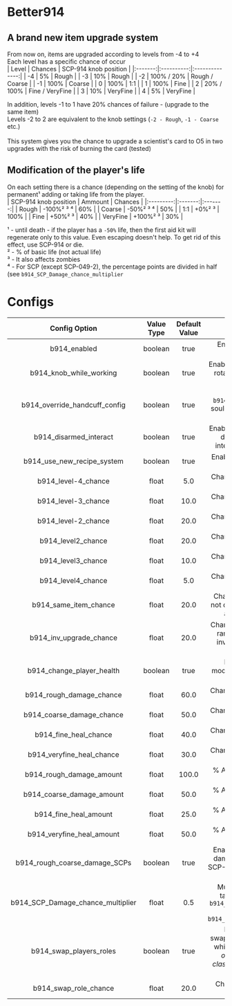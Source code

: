 # Better914
## A brand new item upgrade system
From now on, items are upgraded according to levels from -4 to +4<br>
Each level has a specific chance of occur<br>
| Level | Chances | SCP-914 knob position |
|:-------:|:----------:|:--------------:|
| -4 | 5% | Rough |
| -3 | 10% | Rough |
| -2 | 100% / 20% | Rough / Coarse |
| -1 | 100% | Coarse |
| 0 | 100% | 1:1 |
| 1 | 100% | Fine |
| 2 | 20% / 100% | Fine / VeryFine |
| 3 | 10% | VeryFine |
| 4 | 5% | VeryFine |

In addition, levels -1 to 1 have 20% chances of failure - (upgrade to the same item)<br>
Levels -2 to 2 are equivalent to the knob settings (`-2 - Rough`, `-1 - Coarse` etc.)<br>
<br>
This system gives you the chance to upgrade a scientist's card to O5 in two upgrades with the risk of burning the card (tested)<br>

## Modification of the player's life<br>
On each setting there is a chance (depending on the setting of the knob) for permanent¹ adding or taking life from the player.<br>
| SCP-914 knob position | Ammount | Chances |
|:---------:|:-------:|:-------:|
| Rough | -100%² ³ ⁴ | 60% |
| Coarse | -50%² ³ ⁴ | 50% |
| 1:1 | +0%² ³ | 100% |
| Fine | +50%² ³ | 40% |
| VeryFine | +100%² ³ | 30% |

¹ - until death - if the player has a `-50%` life, then the first aid kit will regenerate only to this value. Even escaping doesn't help. To get rid of this effect, use SCP-914 or die.<br>
² - % of basic life (not actual life)<br>
³ - It also affects zombies<br>
⁴ - For SCP (except SCP-049-2), the percentage points are divided in half (see `b914_SCP_Damage_chance_multiplier`<br>

# Configs
| Config Option | Value Type | Default Value | Description |
|:-----------------------:|:----------:|:------------------------------------------------------------------------------------------------------------------------------------------------------------------------------------------------------------------------------------------------:|:----------------------------------------------------------------------------------------------------------------------:|
| b914_enabled | boolean | true | Enables/Disables this plugin |
| b914_knob_while_working | boolean | true | Enables/Disables option to rotate knob while SCP-914 is working |
| b914_override_handcuff_config | boolean | true | Indicates if `b914_disarmed_interact` sould be used instread of game value |
| b914_disarmed_interact | boolean | true | Enables/Disables ability of disarmed people to interact with SCP-914 |
| b914_use_new_recipe_system | boolean | true | Enables/Disables ussage of new recipes |
| b914_level-4_chance | float | 5.0 | Chances to degrade item to level -4 |
| b914_level-3_chance | float | 10.0 | Chances to degrade item to level -3 |
| b914_level-2_chance | float | 20.0 | Chances to degrade item to level -2 |
| b914_level2_chance | float | 20.0 | Chances to upgrade item to level 2 |
| b914_level3_chance | float | 10.0 | Chances to upgrade item to level 3 |
| b914_level4_chance | float | 5.0 | Chances to upgrade item to level 4 |
| b914_same_item_chance | float | 20.0 | Chances for upgrade to not occure on `coarse`, `1:1` and `fine` settings |
| b914_inv_upgrade_chance | float | 20.0 | Chances for upgrade one random item in player inventory while inside SCP-914 |
| b914_change_player_health | boolean | true | Enables/Disables modification of health by SCP-914 |
| b914_rough_damage_chance | float | 60.0 | Chances for taking health from player |
| b914_coarse_damage_chance | float | 50.0 | Chances for taking health from player |
| b914_fine_heal_chance | float | 40.0 | Chances for giving health to player |
| b914_veryfine_heal_chance | float | 30.0 | Chances for giving health to player |
| b914_rough_damage_amount | float | 100.0 | % Ammount of health to take from player |
| b914_coarse_damage_amount | float | 50.0 | % Ammount of health to take from player |
| b914_fine_heal_amount | float | 25.0 | % Ammount of health to give to player |
| b914_veryfine_heal_amount | float | 50.0 | % Ammount of health to give to player |
| b914_rough_coarse_damage_SCPs | boolean | true | Enables/Disables taking damage to SCP's inside SCP-914 while on settings `rough` or `coarse` |
| b914_SCP_Damage_chance_multiplier | float | 0.5 | Multiplies chances of taking damage (see `b914_rough_damage_chance` and `b914_coarse_damage_chance` |
| b914_swap_players_roles | boolean | true | Enables/Disables swapping of players roles while on setting `1:1` *(To occur two different classes inside SCP-914 are needed)* |
| b914_swap_role_chance | float | 20.0 | Chances for swapping roles to occur |
